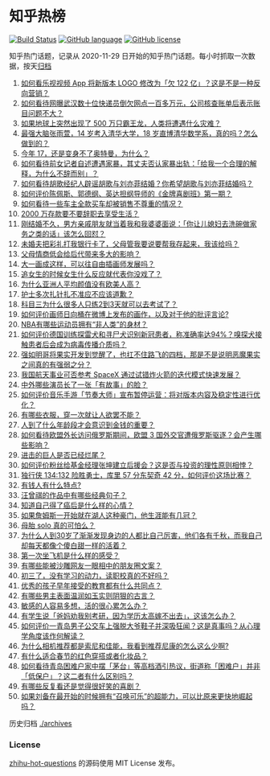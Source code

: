 # 知乎热榜
[![Build Status](https://github.com/ToWeLong/zhihu-hot-questions/workflows/CI/badge.svg)](https://github.com/ToWeLong/zhihu-hot-questions/actions)
[![GitHub language](https://img.shields.io/badge/language-golang-orange.svg)](https://golang.org/)
[![GitHub license](https://img.shields.io/github/license/ToWeLong/zhihu-hot-questions)](https://github.com/ToWeLong/zhihu-hot-questions/blob/main/LICENSE)

知乎热门话题，记录从 2020-11-29 日开始的知乎热门话题。每小时抓取一次数据，按天[归档](./archives)

<!-- BEGIN -->

1. [如何看乐视视频 App 将新版本 LOGO 修改为「欠 122 亿」？这是不是一种反向营销？](https://www.zhihu.com/question/443183209)
1. [如何看待网曝武汉数十位快递员倒欠网点一百多万元，公司核查账单后表示账目问题不大？](https://www.zhihu.com/question/443074665)
1. [如果地球上突然出现了 500 万只霸王龙，人类将遭遇什么灾难？](https://www.zhihu.com/question/443038227)
1. [最强大脑张雨萱，14 岁考入清华大学，18 岁直博清华数学系，真的吗？怎么做到的？](https://www.zhihu.com/question/441843589)
1. [今年 17，还是变身不了奥特曼，为什么？](https://www.zhihu.com/question/373409849)
1. [如何看待前女记者自述遭遇家暴，其丈夫否认家暴出轨：「给我一个合理的解释，为什么不辞而别」？](https://www.zhihu.com/question/443259930)
1. [如何看待胡歌经纪人辟谣胡歌与刘亦菲结婚？你希望胡歌与刘亦菲结婚吗？](https://www.zhihu.com/question/442695966)
1. [如何评价陈佩斯、郭德纲、英达担纲导师的《金牌喜剧班》第一期？](https://www.zhihu.com/question/443189074)
1. [如何看待一些车主全款买车却被销售不尊重的情况？](https://www.zhihu.com/question/441010813)
1. [2000 万存款要不要辞职去享受生活？](https://www.zhihu.com/question/441054579)
1. [刚结婚不久，男方亲戚朋友就当着我和我婆婆面说：「你让儿媳妇去洗碗做家务之类的话」该怎么回怼？](https://www.zhihu.com/question/345592311)
1. [未婚夫把彩礼打我银行卡了，父母管我要说要帮我存起来，我该给吗？](https://www.zhihu.com/question/442994514)
1. [父母情商低会给后代带来多大的影响？](https://www.zhihu.com/question/38642896)
1. [大一画成这样，可以往自由插画师发展吗？](https://www.zhihu.com/question/436767867)
1. [追女生的时候女生什么反应就代表你没戏了？](https://www.zhihu.com/question/437267039)
1. [为什么亚洲人平均颜值没有欧美人高？](https://www.zhihu.com/question/433666039)
1. [护士多次扎针扎不准应不应该道歉？](https://www.zhihu.com/question/442703278)
1. [科目三为什么很多人只练2到3天就可以去考试了？](https://www.zhihu.com/question/290475667)
1. [如何评价画师日向桶在微博上发布的画作，以及对于他的批评言论?](https://www.zhihu.com/question/443222196)
1. [NBA有哪些运动员拥有“非人类”的身材？](https://www.zhihu.com/question/440025781)
1. [如何评价德国训练探雷犬和寻尸犬识别新冠患者，称准确率达94%？嗅探犬接触患者后会成为病毒传播介质吗？](https://www.zhihu.com/question/442962994)
1. [强如明哥将果实开发到觉醒了，也扛不住路飞的四档，那是不是说明恶魔果实之间真的有强弱之分？](https://www.zhihu.com/question/442677196)
1. [我国航天事业可否参考 SpaceX 通过试错炸火箭的迭代模式快速发展？](https://www.zhihu.com/question/442942573)
1. [中外哪些演员长了一张「有故事」的脸？](https://www.zhihu.com/question/433846909)
1. [如何评价音乐手游「节奏大师」宣布暂停运营：将对版本内容及稳定性进行优化？](https://www.zhihu.com/question/442983999)
1. [有哪些衣服，穿一次就让人欲罢不能？](https://www.zhihu.com/question/394037020)
1. [人到了什么年龄段才会意识到金钱的重要？](https://www.zhihu.com/question/437869213)
1. [如何看待欧盟外长访问俄罗斯期间，欧盟 3 国外交官遭俄罗斯驱逐？会产生哪些影响？](https://www.zhihu.com/question/443110856)
1. [进击的巨人是否已经烂尾？](https://www.zhihu.com/question/420825592)
1. [如何评价粉丝给基金经理张坤建立后援会？这是否与投资的理性原则相悖？](https://www.zhihu.com/question/441288259)
1. [独行侠 134:132 险胜勇士，库里 57 分东契奇 42 分，如何评价这场比赛？](https://www.zhihu.com/question/443249796)
1. [有钱人有什么特点?](https://www.zhihu.com/question/25263803)
1. [汪曾祺的作品中有哪些经典句子？](https://www.zhihu.com/question/371660636)
1. [知道自己得了癌后是什么样的心情？](https://www.zhihu.com/question/265737389)
1. [如果詹姆斯一开始就在湖人这种豪门，他生涯能有几冠？](https://www.zhihu.com/question/441324786)
1. [母胎 solo 真的可怕么？](https://www.zhihu.com/question/440053207)
1. [为什么人到30岁了渐渐发现身边的人都比自己厉害，他们各有千秋，而我自己却每天都像个傻白甜一样的活着？](https://www.zhihu.com/question/442671689)
1. [第一次坐飞机是什么样的感受？](https://www.zhihu.com/question/349379293)
1. [有哪些能被沙雕网友一眼相中的朋友圈文案？](https://www.zhihu.com/question/442961772)
1. [初三了，没有学习的动力，读职校真的不好吗？](https://www.zhihu.com/question/436355456)
1. [优秀的孩子早年接受的教育都有什么共同点？](https://www.zhihu.com/question/52712976)
1. [有哪些男主表面温润如玉实则阴狠的古言？](https://www.zhihu.com/question/311422229)
1. [敏感的人容易多想，活的很心累怎么办？](https://www.zhihu.com/question/26508293)
1. [有学生说「爸妈劝我别考研，因为学历太高嫁不出去」，这该怎么办？](https://www.zhihu.com/question/442806238)
1. [如何评价一青岛男子公交车上强脱大爷鞋子并深吸狂闻？这是真事吗？从心理学角度该作何解读？](https://www.zhihu.com/question/443252251)
1. [为什么相机推荐都是索尼和佳能，我看到推荐尼康的怎么这么少啊?](https://www.zhihu.com/question/443028772)
1. [有什么适合春节的红色穿搭或者化妆品？](https://www.zhihu.com/question/437320060)
1. [如何看待青岛困难户家中摆「茅台」等高档酒引热议，街道称「困难户」并非「低保户」？这二者有什么区别吗？](https://www.zhihu.com/question/442993579)
1. [有哪些反复看还是觉得很好笑的喜剧？](https://www.zhihu.com/question/442299247)
1. [如果刘备在最开始的时候拥有“召唤可乐”的超能力，可以比原来更快地崛起吗？](https://www.zhihu.com/question/443026403)

<!-- END -->

历史归档 [./archives](./archives)


### License
[zhihu-hot-questions](https://github.com/towelong/zhihu-hot-questions) 的源码使用 MIT License 发布。